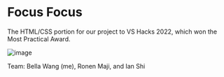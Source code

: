# Focus Focus 
The HTML/CSS portion for our project to VS Hacks 2022, which won the Most Practical Award. 

![image](https://user-images.githubusercontent.com/77554409/186487892-37efe912-05e7-41bb-b52f-157f81726fda.png)

Team: Bella Wang (me), Ronen Maji, and Ian Shi
